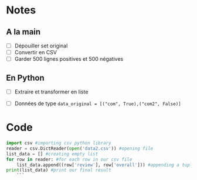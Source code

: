 # Notes

## A la main
- [ ] Dépouiller set original
- [ ] Convertir en CSV
- [ ] Garder 500 lignes positives et 500 négatives

## En Python
 - [ ] Extraire et transformer en liste
 - [ ] Données de type `data_original = [("com", True),("com2", False)]`


# Code


```python
import csv #importing csv python library
reader = csv.DictReader(open('data2.csv')) #opening file
list_data = [] #creating empty list
for row in reader: #for each row in our csv file
    list_data.append((row['review'], row['overall'])) #appending a tuple of the review and the rating extracted from the csv file
print(list_data) #print our final result
    ```
